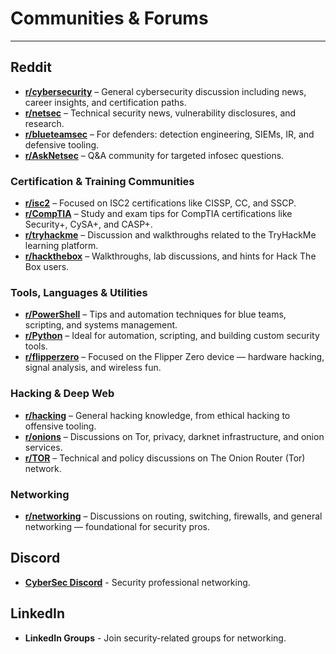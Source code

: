 # Communities & Forums


---
## Reddit 
- **[r/cybersecurity](https://www.reddit.com/r/cybersecurity/)** – General cybersecurity discussion including news, career insights, and certification paths.
- **[r/netsec](https://www.reddit.com/r/netsec/)** – Technical security news, vulnerability disclosures, and research.
- **[r/blueteamsec](https://www.reddit.com/r/blueteamsec/)** – For defenders: detection engineering, SIEMs, IR, and defensive tooling.
- **[r/AskNetsec](https://www.reddit.com/r/AskNetsec/)** – Q&A community for targeted infosec questions.

### Certification & Training Communities
- **[r/isc2](https://www.reddit.com/r/isc2/)** – Focused on ISC2 certifications like CISSP, CC, and SSCP.
- **[r/CompTIA](https://www.reddit.com/r/CompTIA/)** – Study and exam tips for CompTIA certifications like Security+, CySA+, and CASP+.
- **[r/tryhackme](https://www.reddit.com/r/tryhackme/)** – Discussion and walkthroughs related to the TryHackMe learning platform.
- **[r/hackthebox](https://www.reddit.com/r/hackthebox/)** – Walkthroughs, lab discussions, and hints for Hack The Box users.

### Tools, Languages & Utilities
- **[r/PowerShell](https://www.reddit.com/r/PowerShell/)** – Tips and automation techniques for blue teams, scripting, and systems management.
- **[r/Python](https://www.reddit.com/r/Python/)** – Ideal for automation, scripting, and building custom security tools.
- **[r/flipperzero](https://www.reddit.com/r/flipperzero/)** – Focused on the Flipper Zero device — hardware hacking, signal analysis, and wireless fun.

### Hacking & Deep Web
- **[r/hacking](https://www.reddit.com/r/hacking/)** – General hacking knowledge, from ethical hacking to offensive tooling.
- **[r/onions](https://www.reddit.com/r/onions/)** – Discussions on Tor, privacy, darknet infrastructure, and onion services.
- **[r/TOR](https://www.reddit.com/r/TOR/)** – Technical and policy discussions on The Onion Router (Tor) network.

### Networking
- **[r/networking](https://www.reddit.com/r/networking/)** – Discussions on routing, switching, firewalls, and general networking — foundational for security pros.


## Discord 
- **[CyberSec Discord](https://discord.com/invite/cybersecurity)** - Security professional networking.

## LinkedIn 
- **LinkedIn Groups** - Join security-related groups for networking.  

